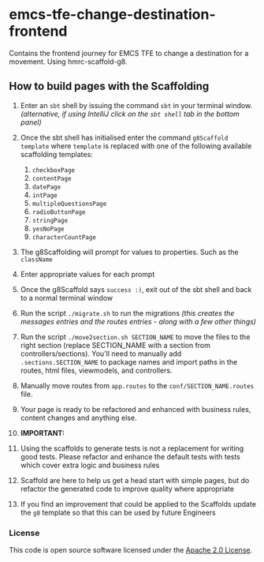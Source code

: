 
# emcs-tfe-change-destination-frontend

Contains the frontend journey for EMCS TFE to change a destination for a movement. Using hmrc-scaffold-g8.

## How to build pages with the Scaffolding

1) Enter an `sbt` shell by issuing the command `sbt` in your terminal window. _(alternative, if using IntelliJ click on the `sbt shell` tab in the bottom panel)_


2) Once the sbt shell has initialised enter the command `g8Scaffold template` where `template` is replaced with one of the following available scaffolding templates:
    1) `checkboxPage`
    2) `contentPage`
    3) `datePage`
    4) `intPage`
    5) `multipleQuestionsPage`
    6) `radioButtonPage`
    7) `stringPage`
    8) `yesNoPage`
    9) `characterCountPage`


3) The g8Scaffolding will prompt for values to properties. Such as the `className`


4) Enter appropriate values for each prompt


5) Once the g8Scaffold says `success :)`, exit out of the sbt shell and back to a normal terminal window


6) Run the script `./migrate.sh` to run the migrations _(this creates the messages entries and the routes entries - along with a few other things)_


7) Run the script `./move2section.sh SECTION_NAME` to move the files to the right section (replace SECTION_NAME with a section from controllers/sections).
   You'll need to manually add `.sections.SECTION_NAME` to package names and import paths in the routes, html files, viewmodels, and controllers.


8) Manually move routes from `app.routes` to the `conf/SECTION_NAME.routes` file.


9) Your page is ready to be refactored and enhanced with business rules, content changes and anything else.


10) **IMPORTANT:**
   1) Using the scaffolds to generate tests is not a replacement for writing good tests. Please refactor and enhance the default tests with tests which cover extra logic and business rules
   2) Scaffold are here to help us get a head start with simple pages, but do refactor the generated code to improve quality where appropriate
   3) If you find an improvement that could be applied to the Scaffolds update the `g8` template so that this can be used by future Engineers

### License

This code is open source software licensed under the [Apache 2.0 License]("http://www.apache.org/licenses/LICENSE-2.0.html").